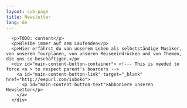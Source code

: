 ```yaml
---
layout: sub-page
title: Newsletter
lang: de
---
```


      <p>TODO: content</p>
      <p>Bleibe immer auf dem Laufenden</p>
      <p>Hier erfährst du von unserem Leben als selbstständige Musiker, von unseren Tourplänen, von unseren Reiseeindrücken und von Themen, die uns so beschäftigen.</p>
      <div id="main-content-button-container"> <!--- This is needed to force <a > to respect parent's boarders -->
        <a id="main-content-button-link" target="_blank" href="http://eepurl.com/isboko">
          <p id="main-content-button-text">Abboniere unseren Newsletter</p>
        </a>
      </div>

